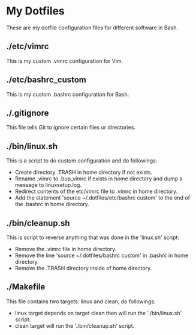 # My Dotfiles
These are my dotfile configuration files for different software in Bash.

## ./etc/vimrc
This is my custom .vimrc configuration for Vim.

## ./etc/bashrc_custom
This is my custom .bashrc configuration for Bash.

## ./.gitignore
This file tells Git to ignore certain files or directories.

## ./bin/linux.sh
This is a script to do custom configuration and do followings:
- Create directory .TRASH in home directory if not exists.
- Rename .vimrc to .bup_vimrc if exists in home directory and dump a message to linuxsetup.log.
- Redirect contents of the etc/vimrc file to .vimrc in home directory.
- Add the statement 'source ~/.dotfiles/etc/bashrc custom' to the end of the .bashrc in home directory.

## ./bin/cleanup.sh
This is script to reverse anything that was done in the 'linux.sh' script:
- Remove the .vimrc file in home directory.
- Remove the line 'source ~/.dotfiles/bashrc custom' in .bashrc in home directory.
- Remove the .TRASH directory inside of home directory.

## ./Makefile
This file contains two targets: linux and clean, do followings:
- linux target depends on target clean then will run the './bin/linux.sh' script.
- clean target will run the './bin/cleanup.sh' script.

